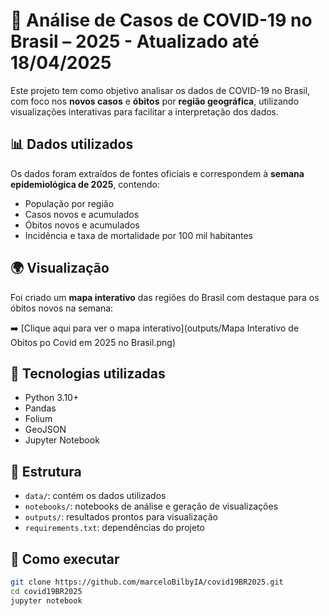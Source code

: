# 🦠 Análise de Casos de COVID-19 no Brasil – 2025 - Atualizado até 18/04/2025

Este projeto tem como objetivo analisar os dados de COVID-19 no Brasil, com foco nos **novos casos** e **óbitos** por **região geográfica**, utilizando visualizações interativas para facilitar a interpretação dos dados.

## 📊 Dados utilizados

Os dados foram extraídos de fontes oficiais e correspondem à **semana epidemiológica de 2025**, contendo:

- População por região
- Casos novos e acumulados
- Óbitos novos e acumulados
- Incidência e taxa de mortalidade por 100 mil habitantes

## 🌍 Visualização

Foi criado um **mapa interativo** das regiões do Brasil com destaque para os óbitos novos na semana:

➡️ [Clique aqui para ver o mapa interativo](outputs/Mapa Interativo de Obitos po Covid em 2025 no Brasil.png)

## 🧪 Tecnologias utilizadas

- Python 3.10+
- Pandas
- Folium
- GeoJSON
- Jupyter Notebook

## 📁 Estrutura

- `data/`: contém os dados utilizados
- `notebooks/`: notebooks de análise e geração de visualizações
- `outputs/`: resultados prontos para visualização
- `requirements.txt`: dependências do projeto

## 🚀 Como executar

```bash
git clone https://github.com/marceloBilbyIA/covid19BR2025.git
cd covid19BR2025
jupyter notebook
